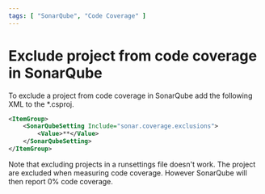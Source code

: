 ```yaml
---
tags: [ "SonarQube", "Code Coverage" ]
---
```


# Exclude project from code coverage in SonarQube

To exclude a project from code coverage in SonarQube add the following XML to the *.csproj.

```XML
<ItemGroup>
    <SonarQubeSetting Include="sonar.coverage.exclusions">
		<Value>**</Value>
    </SonarQubeSetting>
</ItemGroup>
```

Note that excluding projects in a runsettings file doesn't work. The project are excluded when measuring code coverage. However SonarQube will then report 0% code coverage.